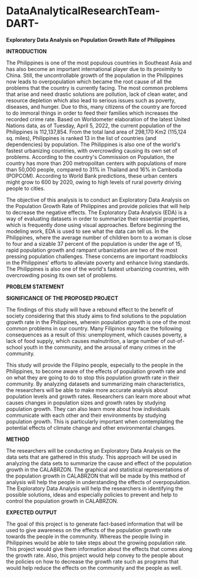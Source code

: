 # DataAnalyticalResearchTeam-DART-

**Exploratory Data Analysis on Population Growth Rate of Philippines**

**INTRODUCTION**

The Philippines is one of the most populous countries in Southeast Asia and has also become an important international player due to its proximity to China. Still, the uncontrollable growth of the population in the Philippines now leads to overpopulation which became the root cause of all the problems that the country is currently facing. The most common problems that arise and need drastic solutions are pollution, lack of clean water, and resource depletion which also lead to serious issues such as poverty, diseases, and hunger. Due to this, many citizens of the country are forced to do immoral things in order to feed their families which increases the recorded crime rate. Based on Worldometer elaboration of the latest United Nations data, as of Tuesday, April 5, 2022, the current population of the Philippines is 112,137,854. From the total land area of 298,170 Km2 (115,124 sq. miles), Philippines is ranked 13 in the list of countries (and dependencies) by population. The Philippines is also one of the world's fastest urbanizing countries, with overcrowding causing its own set of problems. According to the country's Commission on Population, the country has more than 200 metropolitan centers with populations of more than 50,000 people, compared to 31% in Thailand and 16% in Cambodia (POPCOM). According to World Bank predictions, these urban centers might grow to 600 by 2020, owing to high levels of rural poverty driving people to cities.

The objective of this analysis is to conduct an Exploratory Data Analysis on the Population Growth Rate of Philippines and provide policies that will help to decrease the negative effects. The Exploratory Data Analysis (EDA) is a way of evaluating datasets in order to summarize their essential properties, which is frequently done using visual approaches. Before beginning the modeling work, EDA is used to see what the data can tell us. In the Philippines, where the average number of children born to a woman is close to four and a sizable 37 percent of the population is under the age of 15, rapid population growth and rampant urbanization are two of the most pressing population challenges. These concerns are important roadblocks in the Philippines' efforts to alleviate poverty and enhance living standards. The Philippines is also one of the world's fastest urbanizing countries, with overcrowding posing its own set of problems.

**PROBLEM STATEMENT**


**SIGNIFICANCE OF THE PROPOSED PROJECT**

The findings of this study will have a rebound effect to the benefit of society considering that this study aims to find solutions to the population growth rate in the Philippines, wherein population growth is one of the most common problems in our country. Many Filipinos may face the following consequences as a result of this: unemployment, which causes poverty, a lack of food supply, which causes malnutrition, a large number of out-of-school youth in the community, and the arousal of many crimes in the community.

This study will provide the Filipino people, especially to the people in the Philippines, to become aware of the effects of population growth rate and on what they are going to do to stop this population growth rate in their community. By analyzing datasets and summarizing main characteristics, the researchers will be able to make more accurate analysis about population levels and growth rates. Researchers can learn more about what causes changes in population sizes and growth rates by studying population growth. They can also learn more about how individuals communicate with each other and their environments by studying population growth. This is particularly important when contemplating the potential effects of climate change and other environmental changes.


**METHOD**

The researchers will be conducting an Exploratory Data Analysis on the data sets that are gathered in this study. This approach will be used in analyzing the data sets to summarize the cause and effect of the population growth in the CALABRZON. The graphical and statistical representations of the population growth in CALABRZON that will be made by this method of analysis will help the people in understanding the effects of overpopulation. The Exploratory Data Analysis will help the researchers in identifying the possible solutions, ideas and especially policies to prevent and help to control the population growth in CALABRZON.

**EXPECTED OUTPUT**

The goal of this project is to generate fact-based information that will be used to give awareness on the effects of the population growth rate towards the people in the community. Whereas the people living in Philippines would be able to take steps about the growing population rate. This project would give them information about the effects that comes along the growth rate. Also, this project would help convey to the people about the policies on how to decrease the growth rate such as programs that would help reduce the effects on the community and the people as well.
